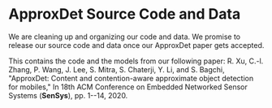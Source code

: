# ApproxDet Source Code and Data
We are cleaning up and organizing our code and data. We promise to release our source code and data once our ApproxDet paper gets accepted.

This contains the code and the models from our following paper:
R. Xu, C.-l. Zhang, P. Wang, J. Lee, S. Mitra, S. Chaterji, Y. Li, and S. Bagchi, "ApproxDet:  Content and contention-aware approximate object detection for mobiles," In 18th ACM Conference on Embedded Networked Sensor Systems (**SenSys**), pp. 1--14, 2020.
